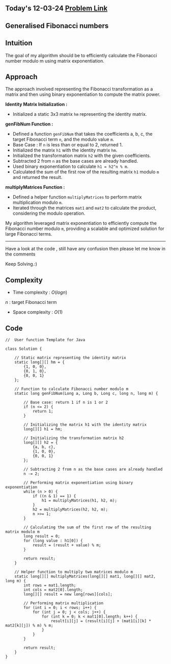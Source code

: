 ## Today's 12-03-24 [Problem Link](https://www.geeksforgeeks.org/problems/generalised-fibonacci-numbers1820/1)
## Generalised Fibonacci numbers

## Intuition
The goal of my algorithm should be to efficiently calculate the Fibonacci number modulo m using matrix exponentiation. 

## Approach

The approach involved representing the Fibonacci transformation as a matrix and then using binary exponentiation to compute the matrix power.

**Identity Matrix Initialization :**
   - Initialized a static 3x3 matrix `hm` representing the identity matrix.

**genFibNum Function :**
   - Defined a function `genFibNum` that takes the coefficients a, b, c, the target Fibonacci term `n`, and the modulo value `m`.
   - Base Case : If `n` is less than or equal to 2, returned 1.
   - Initialized the matrix `h1` with the identity matrix `hm`.
   - Initialized the transformation matrix `h2` with the given coefficients.
   - Subtracted 2 from `n` as the base cases are already handled.
   - Used binary exponentiation to calculate `h1 = h2^n % m`.
   - Calculated the sum of the first row of the resulting matrix `h1` modulo `m` and returned the result.

**multiplyMatrices Function :**
   - Defined a helper function `multiplyMatrices` to perform matrix multiplication modulo `m`.
   - Iterated through the matrices `mat1` and `mat2` to calculate the product, considering the modulo operation.

My algorithm leveraged matrix exponentiation to efficiently compute the Fibonacci number modulo `m`, providing a scalable and optimized solution for large Fibonacci terms.


---
Have a look at the code , still have any confusion then please let me know in the comments

Keep Solving.:)

## Complexity
- Time complexity : $O( log n )$
<!-- Add your time complexity here, e.g. $$O())$$ -->
$n$ : target Fibonacci term

- Space complexity : $O( 1 )$
<!-- Add your space complexity here, e.g. $$O(n)$$ -->

## Code

```
//  User function Template for Java

class Solution {
    
    // Static matrix representing the identity matrix
    static long[][] hm = {
        {1, 0, 0},
        {0, 1, 0},
        {0, 0, 1}
    };

    // Function to calculate Fibonacci number modulo m
    static long genFibNum(Long a, Long b, Long c, long n, long m) {
       
        // Base case: return 1 if n is 1 or 2
        if (n <= 2) {
            return 1;
        }

        // Initializing the matrix h1 with the identity matrix
        long[][] h1 = hm;

        // Initializing the transformation matrix h2
        long[][] h2 = {
            {a, b, c},
            {1, 0, 0},
            {0, 0, 1}
        };

        // Subtracting 2 from n as the base cases are already handled
        n -= 2;

        // Performing matrix exponentiation using binary exponentiation
        while (n > 0) {
            if ((n & 1) == 1) {
                h1 = multiplyMatrices(h1, h2, m);
            }
            h2 = multiplyMatrices(h2, h2, m);
            n >>= 1;
        }

        // Calculating the sum of the first row of the resulting matrix modulo m
        long result = 0;
        for (long value : h1[0]) {
            result = (result + value) % m;
        }

        return result;
    }

    // Helper function to multiply two matrices modulo m
    static long[][] multiplyMatrices(long[][] mat1, long[][] mat2, long m) {
        int rows = mat1.length;
        int cols = mat2[0].length;
        long[][] result = new long[rows][cols];

        // Performing matrix multiplication
        for (int i = 0; i < rows; i++) {
            for (int j = 0; j < cols; j++) {
                for (int k = 0; k < mat1[0].length; k++) {
                    result[i][j] = (result[i][j] + (mat1[i][k] * mat2[k][j]) % m) % m;
                }
            }
        }

        return result;
    }
}
```
